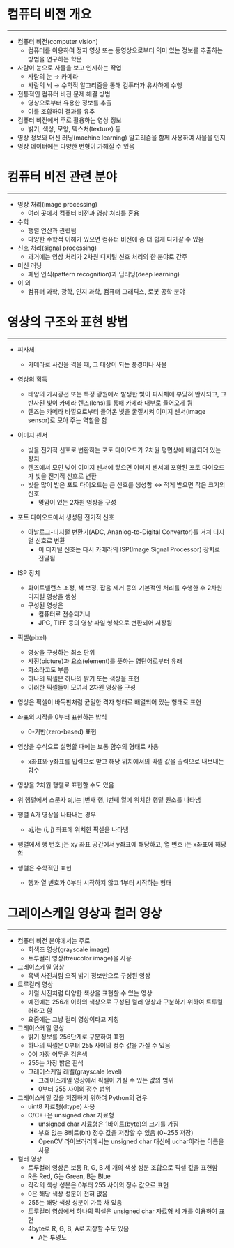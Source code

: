 # 컴퓨터 비전 개요

---

-   컴퓨터 비전(computer vision)
    -   컴퓨터를 이용하여 정지 영상 또는 동영상으로부터 의미 있는 정보를 추출하는 방법을 연구하는 학문
-   사람이 눈으로 사물을 보고 인지하는 작업
    -   사람의 눈 → 카메라
    -   사람의 뇌 → 수학적 알고리즘을 통해 컴퓨터가 유사하게 수행
-   전통적인 컴퓨터 비전 문제 해결 방법
    -   영상으로부터 유용한 정보를 추출
    -   이를 조합하여 결과를 유추
-   컴퓨터 비전에서 주로 활용하는 영상 정보
    -   밝기, 색상, 모양, 텍스처(texture) 등
-   영상 정보와 머신 러닝(machine learning) 알고리즘을 함께 사용하여 사물을 인지
-   영상 데이터에는 다양한 번형이 가해질 수 있음

# 컴퓨터 비전 관련 분야

---

-   영상 처리(image processing)
    -   여러 곳에서 컴퓨터 비전과 영상 처리를 혼용
-   수학
    -   행렬 연산과 관련됨
    -   다양한 수학적 이해가 있으면 컴퓨터 비전에 좀 더 쉽게 다가갈 수 있음
-   신호 처리(signal processing)
    -   과거에는 영상 처리가 2차원 디지털 신호 처리의 한 분야로 간주
-   머신 러닝
    -   패턴 인식(pattern recognition)과 딥러닝(deep learning)
-   이 외
    -   컴퓨터 과학, 광학, 인지 과학, 컴퓨터 그래픽스, 로봇 공학 분야

# 영상의 구조와 표현 방법

---

-   피사체
    -   카메라로 사진을 찍을 때, 그 대상이 되는 풍경이나 사물
-   영상의 획득
    -   태양의 가시광선 또는 특정 광원에서 발생한 빛이 피사체에 부딪혀 반사되고, 그 반사된 빛이 카메라 렌즈(lens)를 통해 카메라 내부로 들어오게 됨
    -   렌즈는 카메라 바깥으로부터 들어온 빛을 굴절시켜 이미지 센서(image sensor)로 모아 주는 역할을 함
-   이미지 센서
    -   빛을 전기적 신호로 변환하는 포토 다이오드가 2차원 평면상에 배열되어 있는 장치
    -   렌즈에서 모인 빛이 이미지 센서에 닿으면 이미지 센서에 포함된 포토 다이오드가 빛을 전기적 신호로 변환
    -   빛을 많이 받은 포토 다이오드는 큰 신호를 생성함 ↔ 적게 받으면 작은 크기의 신호
        -   명암이 있는 2차원 영상을 구성
-   포토 다이오드에서 생성된 전기적 신호
    -   아날로그-디지털 변환기(ADC, Ananlog-to-Digital Convertor)를 거쳐 디지털 신호로 변환
        -   이 디지털 신호는 다시 카메라의 ISP(Image Signal Processor) 장치로 전달됨
-   ISP 장치

    -   화이트밸런스 조정, 색 보정, 잡음 제거 등의 기본적인 처리를 수행한 후 2차원 디지털 영상을 생성
    -   구성된 영상은
        -   컴퓨터로 전송되거나
        -   JPG, TIFF 등의 영상 파일 형식으로 변환되어 저장됨

-   픽셀(pixel)
    -   영상을 구성하는 최소 단위
    -   사진(picture)과 요소(element)를 뜻하는 영단어로부터 유래
    -   화소라고도 부름
    -   하나의 픽셀은 하나의 밝기 또는 색상을 표현
    -   이러한 픽셀들이 모여서 2차원 영상을 구성
-   영상은 픽셀이 바둑판처럼 균일한 격자 형태로 배열되어 있는 형태로 표현
-   좌표의 시작을 0부터 표현하는 방식
    -   0-기반(zero-based) 표현
-   영상을 수식으로 설명할 때에는 보통 함수의 형태로 사용
    -   x좌표와 y좌표를 입력으로 받고 해당 위치에서의 픽셀 값을 출력으로 내보내는 함수
-   영상을 2차원 행렬로 표현할 수도 있음

-   위 행렬에서 소문자 aj,i는 j번째 행, i번째 열에 위치한 행렬 원소를 나타냄
-   행렬 A가 영상을 나타내는 경우
    -   aj,i는 (i, j) 좌표에 위치한 픽셀을 나타냄
-   행렬에서 행 번호 j는 xy 좌표 공간에서 y좌표에 해당하고, 열 번호 i는 x좌표에 해당함
-   행렬은 수학적인 표현
    -   행과 열 번호가 0부터 시작하지 않고 1부터 시작하는 형태

# 그레이스케일 영상과 컬러 영상

---

-   컴퓨터 비전 분야에서는 주로
    -   회색조 영상(grayscale image)
    -   트루컬러 영상(treucolor image)을 사용
-   그레이스케일 영상
    -   흑백 사진처럼 오직 밝기 정보만으로 구성된 영상
-   트루컬러 영상
    -   커럴 사진처럼 다양한 색상을 표현할 수 있는 영상
    -   예전에는 256개 이하의 색상으로 구성된 컬러 영상과 구분하기 위하여 트루컬러라고 함
    -   요즘에는 그냥 컬러 영상이라고 지칭
-   그레이스케일 영상
    -   밝기 정보를 256단계로 구분하여 표현
    -   하나의 픽셀은 0부터 255 사이의 정수 값을 가질 수 있음
    -   0이 가장 어두운 검은색
    -   255는 가장 밝은 흰색
    -   그레이스케일 레벨(grayscale level)
        -   그레이스케일 영상에서 픽셀이 가질 수 있는 값의 범위
        -   0부터 255 사이의 정수 범위
-   그레이스케일 값을 저장하기 위하여 Python의 경우
    -   uint8 자료형(dtype) 사용
    -   C/C++은 unsigned char 자료형
        -   unsigned char 자료형은 1바이트(byte)의 크기를 가짐
        -   부호 없는 8비트(bit) 정수 값을 저장할 수 있음 (0~255 저장)
        -   OpenCV 라이브러리에서는 unsigned char 대신에 uchar이라는 이름을 사용
-   컬러 영상
    -   트루컬러 영상은 보통 R, G, B 세 개의 색상 성분 조합으로 픽셀 값을 표현함
    -   R은 Red, G는 Green, B는 Blue
    -   각각의 색상 성분은 0부터 255 사이의 정수 값으로 표현
    -   0은 해당 색상 성분이 전혀 없음
    -   255는 해당 색상 성분이 가득 차 있음
    -   트루컬러 영상에서 하나의 픽셀은 unsigned char 자료형 세 개를 이용하여 표현
    -   4byte로 R, G, B, A로 저장할 수도 있음
        -   A는 투명도
